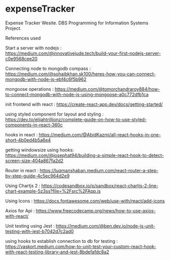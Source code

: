 # expenseTracker
Expense Tracker Wesite. DBS Programming for Information Systems Project.

References used

Start a server with nodejs : https://medium.com/@innovativejude.tech/build-your-first-nodejs-server-c0e9568cee20

Connecting node to mongodb compass : https://medium.com/@sohaibkhan.sk100/heres-how-you-can-connect-mongodb-with-node-js-ebf4c6f5b962

mongoose operations : https://medium.com/@tomorchandraroy884/how-to-connect-mongodb-with-node-js-using-mongoose-a0c772dfb1ca

init frontend with react : https://create-react-app.dev/docs/getting-started/

using styled component for layout and styling : https://dev.to/elijahtrillionz/complete-guide-on-how-to-use-styled-components-in-react-360c

hooks in react : https://medium.com/@AbidKazmi/all-react-hooks-in-one-short-4b0ed4b5a6e4

getting windowsize using hooks: https://medium.com/@josephat94/building-a-simple-react-hook-to-detect-screen-size-404a867fa2d2

Router in react : https://luqmanshaban.medium.com/react-router-a-step-by-step-guide-4c5ec964d2e9

Using Chartjs 2 : https://codesandbox.io/p/sandbox/react-chartjs-2-line-chart-example-5z3ss?file=%2Fsrc%2FApp.js

Using Icons : https://docs.fontawesome.com/web/use-with/react/add-icons

Axios for Api : https://www.freecodecamp.org/news/how-to-use-axios-with-react/

Unit testing using Jest : https://medium.com/@ben.dev.io/node-js-unit-testing-with-jest-b7042d7c2ad0

using hooks to establish connection to db for testing : https://vaskort.medium.com/how-to-unit-test-your-custom-react-hook-with-react-testing-library-and-jest-8bdefafdc8a2